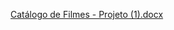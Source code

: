 [Catálogo de Filmes - Projeto (1).docx](https://github.com/user-attachments/files/21512181/Catalogo.de.Filmes.-.Projeto.1.docx)
